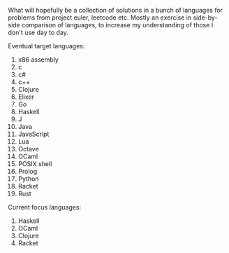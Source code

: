 What will hopefully be a collection of solutions in a bunch of languages for
problems from project euler, leetcode etc. Mostly an exercise in side-by-side
comparison of languages, to increase my understanding of those I don't use
day to day.

Eventual target languages:

1. x86 assembly
1. c
1. c#
1. c++
1. Clojure
1. Elixer
1. Go
1. Haskell
1. J
1. Java
1. JavaScript
1. Lua
1. Octave
1. OCaml
1. POSIX shell
1. Prolog
1. Python
1. Racket
1. Rust

Current focus languages:

1. Haskell
1. OCaml
1. Clojure
1. Racket
